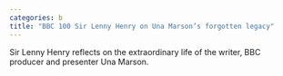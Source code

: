```yaml
---
categories: b
title: "BBC 100 Sir Lenny Henry on Una Marson’s forgotten legacy"
---
```

Sir Lenny Henry reflects on the extraordinary life of the writer, BBC producer and presenter Una Marson.
